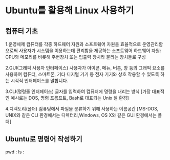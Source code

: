 # Ubuntu를 활용해 Linux 사용하기 
## 컴퓨터 기초
1.운영체제
컴퓨터를 각종 하드웨어 자원과 소프트웨어 자원을 효율적으로 운영관리함으로써 사용자가 시스템을 이용하는데 편리함을 제공하는 소프트웨어
하드웨어 자원: CPU와 메모리를 비롯해 주변장치 또는 입출력 장치라 불리는 장치들로 구성

2.GUI(그래픽 사용자 인터페이스)
사용자가 아이콘, 메뉴, 버튼, 창 등의 그래픽 요소를 사용하여 컴퓨터, 스마트폰, 기타 디지털 기기 등 전자 기기와 상호 작용할 수 있도록 하는 시각적 인터페이스를 말합니다.

3.CLI(명령줄 인터페이스)
글자를 입력하여 컴퓨터에 명령을 내리는 방식
[가장 대표적인 예시로는 DOS, 명령 프롬프트, Bash로 대표되는 Unix 셸 환경]

4.디렉토리(폴더)
컴퓨팅에서 파일을 분류하기 위해 사용하는 이름공간
[MS-DOS, UNIX와 같은 CLI 환경에서는 디렉터리,Windows, OS X와 같은 GUI 환경에서는 폴더]

## Ubuntu로 명령어 작성하기
pwd : 
ls : 

